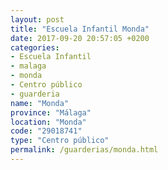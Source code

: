 ```yaml
---
layout: post
title: "Escuela Infantil Monda"
date: 2017-09-20 20:57:05 +0200
categories:
- Escuela Infantil
- malaga
- monda
- Centro público
- guarderia
name: "Monda"
province: "Málaga"
location: "Monda"
code: "29018741"
type: "Centro público"
permalink: /guarderias/monda.html
---
```

